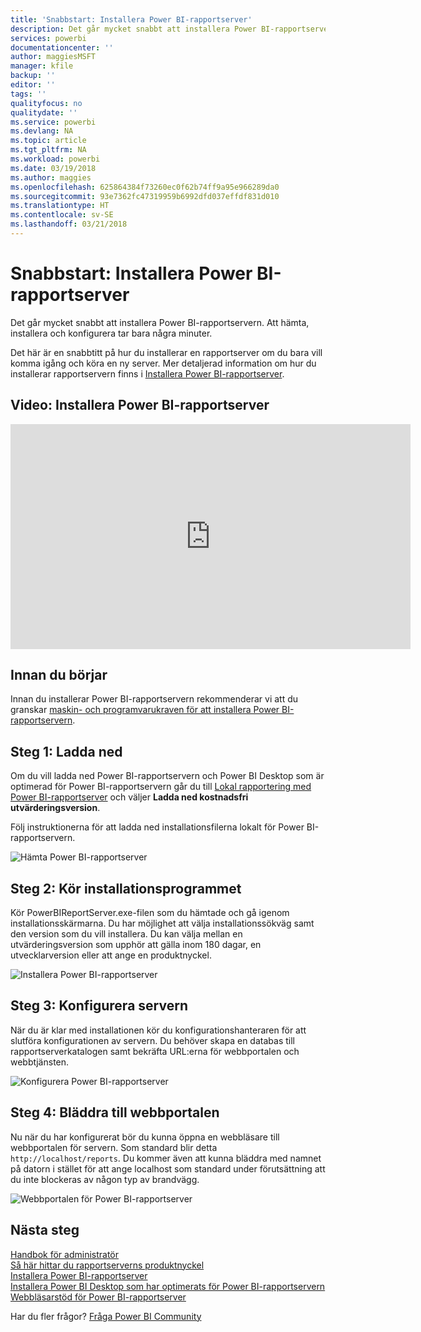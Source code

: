 ```yaml
---
title: 'Snabbstart: Installera Power BI-rapportserver'
description: Det går mycket snabbt att installera Power BI-rapportservern. Att hämta, installera och konfigurera tar bara några minuter.
services: powerbi
documentationcenter: ''
author: maggiesMSFT
manager: kfile
backup: ''
editor: ''
tags: ''
qualityfocus: no
qualitydate: ''
ms.service: powerbi
ms.devlang: NA
ms.topic: article
ms.tgt_pltfrm: NA
ms.workload: powerbi
ms.date: 03/19/2018
ms.author: maggies
ms.openlocfilehash: 625864384f73260ec0f62b74ff9a95e966289da0
ms.sourcegitcommit: 93e7362fc47319959b6992dfd037effdf831d010
ms.translationtype: HT
ms.contentlocale: sv-SE
ms.lasthandoff: 03/21/2018
---
```

# <a name="quickstart-install-power-bi-report-server"></a>Snabbstart: Installera Power BI-rapportserver
Det går mycket snabbt att installera Power BI-rapportservern. Att hämta, installera och konfigurera tar bara några minuter.

Det här är en snabbtitt på hur du installerar en rapportserver om du bara vill komma igång och köra en ny server. Mer detaljerad information om hur du installerar rapportservern finns i [Installera Power BI-rapportserver](install-report-server.md).

## <a name="video-install-power-bi-report-server"></a>Video: Installera Power BI-rapportserver

<iframe width="640" height="360" src="https://www.youtube.com/embed/zacaEb9A4F0?showinfo=0" frameborder="0" allowfullscreen></iframe>

## <a name="before-you-begin"></a>Innan du börjar
Innan du installerar Power BI-rapportservern rekommenderar vi att du granskar [maskin- och programvarukraven för att installera Power BI-rapportservern](system-requirements.md).

## <a name="step-1-download"></a>Steg 1: Ladda ned

Om du vill ladda ned Power BI-rapportservern och Power BI Desktop som är optimerad för Power BI-rapportservern går du till [Lokal rapportering med Power BI-rapportserver](https://powerbi.microsoft.com/report-server/) och väljer **Ladda ned kostnadsfri utvärderingsversion**.

Följ instruktionerna för att ladda ned installationsfilerna lokalt för Power BI-rapportservern. 

![Hämta Power BI-rapportserver](media/quickstart-install-report-server/download-pbireportserver.png)

## <a name="step-2-run-installer"></a>Steg 2: Kör installationsprogrammet
Kör PowerBIReportServer.exe-filen som du hämtade och gå igenom installationsskärmarna. Du har möjlighet att välja installationssökväg samt den version som du vill installera. Du kan välja mellan en utvärderingsversion som upphör att gälla inom 180 dagar, en utvecklarversion eller att ange en produktnyckel.

![Installera Power BI-rapportserver](media/quickstart-install-report-server/pbireportserver-install.png)

## <a name="step-3-configure-the-server"></a>Steg 3: Konfigurera servern
När du är klar med installationen kör du konfigurationshanteraren för att slutföra konfigurationen av servern. Du behöver skapa en databas till rapportserverkatalogen samt bekräfta URL:erna för webbportalen och webbtjänsten.

![Konfigurera Power BI-rapportserver](media/quickstart-install-report-server/pbireportserver-configure.png)

## <a name="step-4-browse-to-web-portal"></a>Steg 4: Bläddra till webbportalen
Nu när du har konfigurerat bör du kunna öppna en webbläsare till webbportalen för servern. Som standard blir detta `http://localhost/reports`. Du kommer även att kunna bläddra med namnet på datorn i stället för att ange localhost som standard under förutsättning att du inte blockeras av någon typ av brandvägg.

![Webbportalen för Power BI-rapportserver](media/quickstart-install-report-server/web-portal.png)

## <a name="next-steps"></a>Nästa steg
[Handbok för administratör](admin-handbook-overview.md)  
[Så här hittar du rapportserverns produktnyckel](find-product-key.md)  
[Installera Power BI-rapportserver](install-report-server.md)  
[Installera Power BI Desktop som har optimerats för Power BI-rapportservern](install-powerbi-desktop.md)  
[Webbläsarstöd för Power BI-rapportserver](browser-support.md)

Har du fler frågor? [Fråga Power BI Community](https://community.powerbi.com/)

